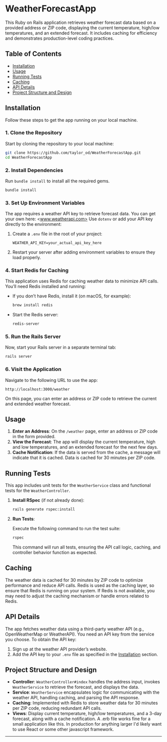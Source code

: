 # WeatherForecastApp

This Ruby on Rails application retrieves weather forecast data based on a provided address or ZIP code, displaying the current temperature, high/low temperatures, and an extended forecast. It includes caching for efficiency and demonstrates production-level coding practices.

## Table of Contents

- [Installation](#installation)
- [Usage](#usage)
- [Running Tests](#running-tests)
- [Caching](#caching)
- [API Details](#api-details)
- [Project Structure and Design](#project-structure-and-design)

## Installation

Follow these steps to get the app running on your local machine.

### 1. Clone the Repository

Start by cloning the repository to your local machine:

```bash
git clone https://github.com/taylor_od/WeatherForecastApp.git
cd WeatherForecastApp
```

### 2. Install Dependencies

Run `bundle install` to install all the required gems.

```bash
bundle install
```

### 3. Set Up Environment Variables

The app requires a weather API key to retrieve forecast data. You can get your own here: <www.weatherapi.com> Use `dotenv` or add your API key directly to the environment:

1. Create a `.env` file in the root of your project:
   ```plaintext
   WEATHER_API_KEY=your_actual_api_key_here
   ```

2. Restart your server after adding environment variables to ensure they load properly.

### 4. Start Redis for Caching

This application uses Redis for caching weather data to minimize API calls. You’ll need Redis installed and running:

- If you don’t have Redis, install it (on macOS, for example):
  ```bash
  brew install redis
  ```

- Start the Redis server:
  ```bash
  redis-server
  ```

### 5. Run the Rails Server

Now, start your Rails server in a separate terminal tab:

```bash
rails server
```

### 6. Visit the Application

Navigate to the following URL to use the app:

```
http://localhost:3000/weather
```

On this page, you can enter an address or ZIP code to retrieve the current and extended weather forecast.

## Usage

1. **Enter an Address**: On the `/weather` page, enter an address or ZIP code in the form provided.
2. **View the Forecast**: The app will display the current temperature, high and low temperatures, and an extended forecast for the next few days.
3. **Cache Notification**: If the data is served from the cache, a message will indicate that it is cached. Data is cached for 30 minutes per ZIP code.

## Running Tests

This app includes unit tests for the `WeatherService` class and functional tests for the `WeatherController`.

1. **Install RSpec** (if not already done):

   ```bash
   rails generate rspec:install
   ```

2. **Run Tests**:

   Execute the following command to run the test suite:

   ```bash
   rspec
   ```

   This command will run all tests, ensuring the API call logic, caching, and controller behavior function as expected.

## Caching

The weather data is cached for 30 minutes by ZIP code to optimize performance and reduce API calls. Redis is used as the caching layer, so ensure that Redis is running on your system. If Redis is not available, you may need to adjust the caching mechanism or handle errors related to Redis.

## API Details

The app fetches weather data using a third-party weather API (e.g., OpenWeatherMap or WeatherAPI). You need an API key from the service you choose. To obtain the API key:

1. Sign up at the weather API provider’s website.
2. Add the API key to your `.env` file as specified in the [Installation](#installation) section.

## Project Structure and Design

- **Controller**: `WeatherController#index` handles the address input, invokes `WeatherService` to retrieve the forecast, and displays the data.
- **Service**: `WeatherService` encapsulates logic for communicating with the weather API, handling caching, and parsing the API response.
- **Caching**: Implemented with Redis to store weather data for 30 minutes per ZIP code, reducing redundant API calls.
- **Views**: Display current temperature, high/low temperatures, and a 3-day forecast, along with a cache notification. A .erb file works fine for a small application like this. In production for anything larger I'd likely want to use React or some other javascript framework.

---
